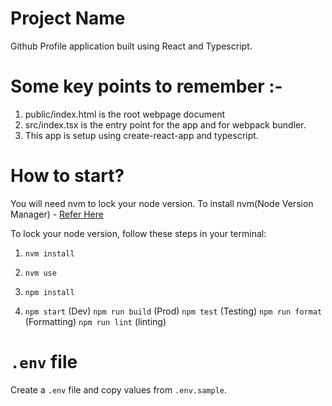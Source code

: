 # Project Name

Github Profile application built using React and Typescript.

# Some key points to remember :-

1. public/index.html is the root webpage document
2. src/index.tsx is the entry point for the app and for webpack bundler.
3. This app is setup using create-react-app and typescript.

# How to start?

You will need nvm to lock your node version.
To install nvm(Node Version Manager) - [Refer Here](https://github.com/nvm-sh/nvm)

To lock your node version, follow these steps in your terminal:

1.  `nvm install`
2.  `nvm use`
3.  `npm install`

4.  `npm start` (Dev)
    `npm run build` (Prod)
    `npm test` (Testing)
    `npm run format` (Formatting)
    `npm run lint` (linting)

# `.env` file
 Create a `.env` file and copy values from `.env.sample`.
